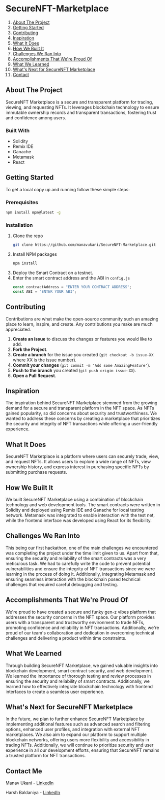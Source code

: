# SecureNFT-Marketplace

  <ol>
    <li><a href="#about-the-project">About The Project</a></li>
    <li><a href="#getting-started">Getting Started</a></li>
    <li><a href="#contributing">Contributing</a></li>
    <li><a href="#inspiration">Inspiration</a></li>
    <li><a href="#what-it-does">What It Does</a></li>
    <li><a href="#how-we-built-it">How We Built It</a></li>
    <li><a href="#challenges-we-ran-into">Challenges We Ran Into</a></li>
    <li><a href="#accomplishments-that-were-proud-of">Accomplishments That We're Proud Of</a></li>
    <li><a href="#what-we-learned">What We Learned</a></li>
    <li><a href="#whats-next-for-securenft-marketplace">What's Next for SecureNFT Marketplace</a></li>
    <li><a href="#contact">Contact</a></li>
  </ol>

## About The Project

SecureNFT Marketplace is a secure and transparent platform for trading, viewing, and requesting NFTs. It leverages blockchain technology to ensure immutable ownership records and transparent transactions, fostering trust and confidence among users.

### Built With

- Solidity
- Remix IDE
- Ganache
- Metamask
- React

## Getting Started

To get a local copy up and running follow these simple steps:

### Prerequisites

```sh
npm install npm@latest -g
```

### Installation

1. Clone the repo
   ```sh
   git clone https://github.com/manavukani/SecureNFT-Marketplace.git
   ```
2. Install NPM packages
   ```sh
   npm install
   ```
3. Deploy the Smart Contract on a testnet.
4. Enter the smart contract address and the ABI in `config.js`
   ```js
   const contractAddress = "ENTER YOUR CONTRACT ADDRESS";
   const ABI = "ENTER YOUR ABI";
   ```

## Contributing

Contributions are what make the open-source community such an amazing place to learn, inspire, and create. Any contributions you make are much appreciated.

1. **Create an issue** to discuss the changes or features you would like to add.
2. **Fork the Project**.
3. **Create a branch** for the issue you created (`git checkout -b issue-XX` where XX is the issue number).
4. **Commit your changes** (`git commit -m 'Add some AmazingFeature'`).
5. **Push to the branch** you created (`git push origin issue-XX`).
6. **Open a Pull Request**.

## Inspiration

The inspiration behind SecureNFT Marketplace stemmed from the growing demand for a secure and transparent platform in the NFT space. As NFTs gained popularity, so did concerns about security and trustworthiness. We wanted to address these concerns by creating a marketplace that prioritizes the security and integrity of NFT transactions while offering a user-friendly experience.

## What It Does

SecureNFT Marketplace is a platform where users can securely trade, view, and request NFTs. It allows users to explore a wide range of NFTs, view ownership history, and express interest in purchasing specific NFTs by submitting purchase requests.

## How We Built It

We built SecureNFT Marketplace using a combination of blockchain technology and web development tools. The smart contracts were written in Solidity and deployed using Remix IDE and Ganache for local testing network. Metamask was integrated to enable interaction with the test net, while the frontend interface was developed using React for its flexibility.

## Challenges We Ran Into

This being our first hackathon, one of the main challenges we encountered was completing the project under the time limit given to us. Apart from that, ensuring the security and reliability of the smart contracts was a very meticulous task. We had to carefully write the code to prevent potential vulnerabilities and ensure the integrity of NFT transactions since we were learning in the process of doing it. Additionally, integrating Metamask and ensuring seamless interaction with the blockchain posed technical challenges that required careful debugging and testing.

## Accomplishments That We're Proud Of

We're proud to have created a secure and funky gen-z vibes platform that addresses the security concerns in the NFT space. Our platform provides users with a transparent and trustworthy environment to trade NFTs, promoting confidence and reliability in NFT transactions. Additionally, we're proud of our team's collaboration and dedication in overcoming technical challenges and delivering a product within time constraints.

## What We Learned

Through building SecureNFT Marketplace, we gained valuable insights into blockchain development, smart contract security, and web development. We learned the importance of thorough testing and review processes in ensuring the security and reliability of smart contracts. Additionally, we learned how to effectively integrate blockchain technology with frontend interfaces to create a seamless user experience.

## What's Next for SecureNFT Marketplace

In the future, we plan to further enhance SecureNFT Marketplace by implementing additional features such as advanced search and filtering options, enhanced user profiles, and integration with external NFT marketplaces. We also aim to expand our platform to support multiple blockchain networks, offering users more flexibility and accessibility in trading NFTs. Additionally, we will continue to prioritize security and user experience in all our development efforts, ensuring that SecureNFT remains a trusted platform for NFT transactions.

## Contact Me

Manav Ukani - [LinkedIn](https://www.linkedin.com/in/manavukani/)

Harsh Baldaniya - [LinkedIn](https://www.linkedin.com/in/hb134)